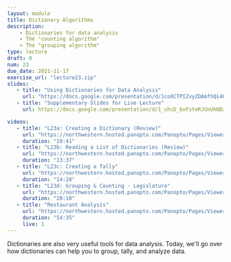 ```yaml
---
layout: module
title: Dictionary Algorithms
description:
    - Dictionaries for data analysis
    - The "counting algorithm"
    - The "grouping algorithm"
type: lecture
draft: 0
num: 23
due_date: 2021-11-17
exercise_url: "lecture23.zip"
slides:
   - title: "Using Dictionaries for Data Analysis"
     url: "https://docs.google.com/presentation/d/1co8CTPIZvyZOAmfhQi4G4VBf7sBbdHw4d2ZODzl8xDM/edit?usp=sharing"
   - title: "Supplementary Slides for Live Lecture"
     url: https://docs.google.com/presentation/d/1_uhcD_bxFsteRJUnUkNDzTWXHBcDGNhko5QUXc2msJo/edit?usp=sharing

videos: 
   - title: "L23a: Creating a Dictionary (Review)"
     url: "https://northwestern.hosted.panopto.com/Panopto/Pages/Viewer.aspx?id=398041de-dab6-4559-87d0-ac6d013d6fb2"
     duration: "10:41"
   - title: "L23b: Reading a List of Dictionaries (Review)"
     url: "https://northwestern.hosted.panopto.com/Panopto/Pages/Viewer.aspx?id=890ea419-526c-44e4-a495-ac6d013d9488"
     duration: "13:37"
   - title: "L23c: Creating a Tally"
     url: "https://northwestern.hosted.panopto.com/Panopto/Pages/Viewer.aspx?id=e44fc806-f67b-4bac-836c-ac6d013db159"
     duration: "14:28"
   - title: "L23d: Grouping & Counting - Legislature"
     url: "https://northwestern.hosted.panopto.com/Panopto/Pages/Viewer.aspx?id=4591ac02-1a0b-4043-a2b9-ac6d013dd11a"
     duration: "20:10"
   - title: "Restaurant Analysis"
     url: "https://northwestern.hosted.panopto.com/Panopto/Pages/Viewer.aspx?id=7d7693f1-ac96-45c6-a264-ac7001259180"
     duration: "54:35"
     live: 1
---
```


Dictionaries are also very useful tools for data analysis. Today, we'll go over how dictionaries can help you to group, tally, and analyze data.

